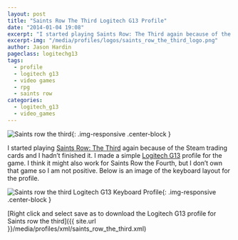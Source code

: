 ```yaml
---
layout: post
title: "Saints Row The Third Logitech G13 Profile"
date: "2014-01-04 19:08"
excerpt: "I started playing Saints Row: The Third again because of the Steam trading cards and I hadn’t finished it. I made a simple Logitech G13 profile for the game."
excerpt-img: "/media/profiles/logos/saints_row_the_third_logo.png"
author: Jason Hardin
pageclass: logitechg13
tags:
  - profile
  - logitech g13
  - video games
  - rpg
  - saints row
categories:
  - logitech_g13
  - video_games
---
```

![Saints row the third]({{site.url}}/media/profiles/logos/saints_row_the_third_logo.png){: .img-responsive  .center-block }

I started playing [Saints Row: The Third](http://www.saintsrow.com/) again because of the Steam trading cards and I hadn’t finished it. I made a simple [Logitech G13](http://gaming.logitech.com/en-us/product/g13-advanced-gameboard) profile for the game. I think it might also work for Saints Row the Fourth, but I don’t own that game so I am not positive. Below is an image of the keyboard layout for the profile.

![Saints row the third Logitech G13 Keyboard Profile]({{site.url}}/media/profiles/layouts/saints_row_the_third_keyboard_layout.png){: .img-responsive  .center-block }

[Right click and select save as to download the Logitech G13 profile for Saints row the third]({{ site.url }}/media/profiles/xml/saints_row_the_third.xml)
